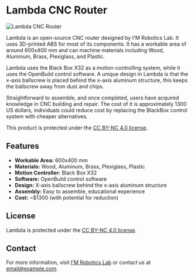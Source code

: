 # Lambda CNC Router

![Lambda CNC Router](path_to_your_photo.jpg)

Lambda is an open-source CNC router designed by I'M Robotics Lab. It uses 3D-printed ABS for most of its components. It has a workable area of around 600x400 mm and can machine materials including Wood, Aluminum, Brass, Plexiglass, and Plastic. 

Lambda uses the Black Box X32 as a motion-controlling system, while it uses the OpenBuild control software. A unique design in Lambda is that the x-axis ballscrew is placed behind the x-axis aluminum structure, this keeps the ballscrew away from dust and chips.

Straightforward to assemble, and once completed, users have acquired knowledge in CNC building and repair. The cost of it is approximately 1300 US dollars, individuals could reduce cost by replacing the BlackBox control system with cheaper alternatives.

This product is protected under the [CC BY-NC 4.0 license](https://creativecommons.org/licenses/by-nc/4.0/).

## Features

- **Workable Area:** 600x400 mm
- **Materials:** Wood, Aluminum, Brass, Plexiglass, Plastic
- **Motion Controller:** Black Box X32
- **Software:** OpenBuild control software
- **Design:** X-axis ballscrew behind the x-axis aluminum structure
- **Assembly:** Easy to assemble, educational experience
- **Cost:** ~$1300 (with potential for reduction)

## License

Lambda is protected under the [CC BY-NC 4.0 license](https://creativecommons.org/licenses/by-nc/4.0/).

## Contact

For more information, visit [I'M Robotics Lab](#) or contact us at [email@example.com](mailto:email@example.com).
